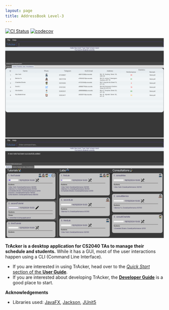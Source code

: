 ```yaml
---
layout: page
title: AddressBook Level-3
---
```


[![CI Status](https://github.com/se-edu/addressbook-level3/workflows/Java%20CI/badge.svg)](https://github.com/se-edu/addressbook-level3/actions)
[![codecov](https://codecov.io/gh/se-edu/addressbook-level3/branch/master/graph/badge.svg)](https://codecov.io/gh/se-edu/addressbook-level3)

![Ui](images/UiOriginal.png)
![Ui](images/Ui2.png)

**TrAcker is a desktop application for CS2040 TAs to manage their schedule and students.** While it has a GUI, most of the user interactions happen using a CLI (Command Line Interface).

* If you are interested in using TrAcker, head over to the [_Quick Start_ section of the **User Guide**](UserGuide.md#quick-start).
* If you are interested about developing TrAcker, the [**Developer Guide**](DeveloperGuide.md) is a good place to start.


**Acknowledgements**

* Libraries used: [JavaFX](https://openjfx.io/), [Jackson](https://github.com/FasterXML/jackson), [JUnit5](https://github.com/junit-team/junit5)
